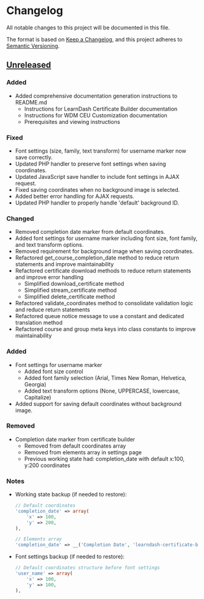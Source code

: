 # Changelog

All notable changes to this project will be documented in this file.

The format is based on [Keep a Changelog](https://keepachangelog.com/en/1.0.0/),
and this project adheres to [Semantic Versioning](https://semver.org/spec/v2.0.0.html).

## [Unreleased]

### Added
- Added comprehensive documentation generation instructions to README.md
  - Instructions for LearnDash Certificate Builder documentation
  - Instructions for WDM CEU Customization documentation
  - Prerequisites and viewing instructions

### Fixed
- Font settings (size, family, text transform) for username marker now save correctly.
- Updated PHP handler to preserve font settings when saving coordinates.
- Updated JavaScript save handler to include font settings in AJAX request.
- Fixed saving coordinates when no background image is selected.
- Added better error handling for AJAX requests.
- Updated PHP handler to properly handle 'default' background ID.

### Changed
- Removed completion date marker from default coordinates.
- Added font settings for username marker including font size, font family, and text transform options.
- Removed requirement for background image when saving coordinates.
- Refactored get_course_completion_date method to reduce return statements and improve maintainability
- Refactored certificate download methods to reduce return statements and improve error handling
  - Simplified download_certificate method
  - Simplified stream_certificate method
  - Simplified delete_certificate method
- Refactored validate_coordinates method to consolidate validation logic and reduce return statements
- Refactored queue notice message to use a constant and dedicated translation method
- Refactored course and group meta keys into class constants to improve maintainability

### Added
- Font settings for username marker
  - Added font size control
  - Added font family selection (Arial, Times New Roman, Helvetica, Georgia)
  - Added text transform options (None, UPPERCASE, lowercase, Capitalize)
- Added support for saving default coordinates without background image.

### Removed
- Completion date marker from certificate builder
  - Removed from default coordinates array
  - Removed from elements array in settings page
  - Previous working state had: completion_date with default x:100, y:200 coordinates

### Notes
- Working state backup (if needed to restore):
  ```php
  // Default coordinates
  'completion_date' => array(
      'x' => 100,
      'y' => 200,
  ),
  
  // Elements array
  'completion_date' => __('Completion Date', 'learndash-certificate-builder'),
  ```

- Font settings backup (if needed to restore):
  ```php
  // Default coordinates structure before font settings
  'user_name' => array(
      'x' => 100,
      'y' => 100,
  ),
  ``` 

[Unreleased]: https://github.com/username/learndash-certificate-builder/compare/v1.0.0...HEAD 